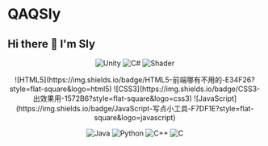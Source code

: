# QAQSly
## Hi there 👋 I'm Sly
<div align="center">
  
![Unity](https://img.shields.io/badge/Unity-这是工作-000000?style=flat-square&logo=unity)
![C#](https://img.shields.io/badge/C%23-好用-239120?style=flat-square&logo=c-sharp)
![Shader](https://img.shields.io/badge/ShaderLab-开发中-8A2BE2?style=flat-square)

<div align= "center">
  ![HTML5](https://img.shields.io/badge/HTML5-前端哪有不用的-E34F26?style=flat-square&logo=html5)
![CSS3](https://img.shields.io/badge/CSS3-出效果用-1572B6?style=flat-square&logo=css3)
![JavaScript](https://img.shields.io/badge/JavaScript-写点小工具-F7DF1E?style=flat-square&logo=javascript)
</div>
<div align="center">

![Java](https://img.shields.io/badge/Java-就会一点框架-007396?style=flat-square&logo=java)
![Python](https://img.shields.io/badge/Python-写点小工具-3776AB?style=flat-square&logo=python)
![C++](https://img.shields.io/badge/C++-只会面向对象不会指针-00599C?style=flat-square&logo=c%2B%2B)
![C](https://img.shields.io/badge/C-基本不怎么用-A8B9CC?style=flat-square&logo=c)

</div>
</div>
